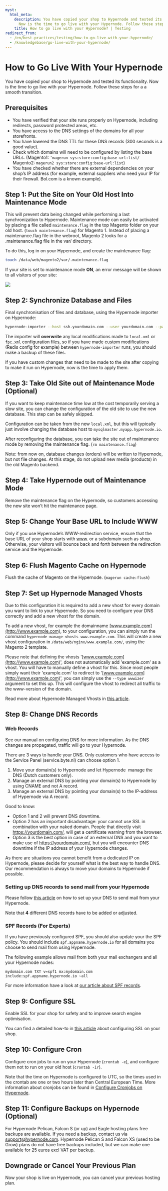 ```yaml
---
myst:
  html_meta:
    description: You have copied your shop to Hypernode and tested its functionality.
      Now is the time to go live with your Hypernode. Follow these steps!
    title: How to go live with your Hypernode? | Testing
redirect_from:
  - /en/best-practices/testing/how-to-go-live-with-your-hypernode/
  - /knowledgebase/go-live-with-your-hypernode/
---
```


<!-- source: https://support.hypernode.com/en/best-practices/testing/how-to-go-live-with-your-hypernode/ -->

# How to Go Live With Your Hypernode

You have copied your shop to Hypernode and tested its functionality. Now is the time to go live with your Hypernode. Follow these steps for a a smooth transition.

## Prerequisites

- You have verified that your site runs properly on Hypernode, including redirects, password protected areas, etc.
- You have access to the DNS settings of the domains for all your storefronts.
- You have lowered the DNS TTL for these DNS records (300 seconds is a good value).
- Check which domains will need to be configured by listing the base URLs. (Magento1: `‘magerun sys:store:config:base-url:list/` Magento2: `magerun2 sys:store:config:base-url:list`)
- You have checked whether there are external dependencies on your shop’s IP address (for example, external suppliers who need your IP for their firewall. Bol.com is a known example).

## Step 1: Put the Site on Your Old Host Into Maintenance Mode

This will prevent data being changed while performing a last synchronization to Hypernode. Maintenance mode can easily be activated by placing a file called `maintenance.flag` in the top Magento folder on your old host. (`touch maintenance.flag`) for Magento 1. Instead of placing a maintenance.flag file in the webroot, Magento 2 looks for a .maintenance.flag file in the var/ directory.

To do this, log in on your Hypernode, and create the maintenance flag:

```bash
touch /data/web/magento2/var/.maintenance.flag
```

If your site is set to maintenance mode **ON**, an error message will be shown to all visitors of your site:

![](_res/nAME95-m0uhW1R-CkD6ZFuFQZZGMR7BY0Q.png)

## Step 2: Synchronize Database and Files

Final synchronisation of files and database, using the Hypernode importer on Hypernode:

```bash
hypernode-importer --host ssh.yourdomain.com --user yourdomain.com --path yourdomain.com
```

The importer will **overwrite** any local modifications made to `local.xml` or `fpc.xml` configuration files, so if you have made custom modifications (Redis config for example) between `hypernode-importer` runs, you should make a backup of these files.

If you have custom changes that need to be made to the site after copying to make it run on Hypernode, now is the time to apply them.

## Step 3: Take Old Site out of Maintenance Mode (Optional)

If you want to keep maintenance time low at the cost temporarily serving a slow site, you can change the configuration of the old site to use the new database. This step can be safely skipped.

Configuration can be taken from the new `local.xml`, but this will typically just involve changing the database host to `mysqlmaster.myapp.hypernode.io`.

After reconfiguring the database, you can take the site out of maintenance mode by removing the maintenance flag. (`rm maintenance.flag`)

Note: from now on, database changes (orders) will be written to Hypernode, but not file changes. At this stage, do not upload new media (products) in the old Magento backend.

## Step 4: Take Hypernode out of Maintenance Mode

Remove the maintenance flag on the Hypernode, so customers accessing the new site won’t hit the maintenance page.

## Step 5: Change Your Base URL to Include WWW

Only if you use Hypernode’s WWW-redirection service, ensure that the base URL of your shop starts with [www](http://www). or a subdomain such as shop. Otherwise, your visitors will bounce back and forth between the redirection service and the Hypernode.

## Step 6: Flush Magento Cache on Hypernode

Flush the cache of Magento on the Hypernode. (`magerun cache:flush`)

## Step 7: Set up Hypernode Managed Vhosts

Due to this configuration it is required to add a new vhost for every domain you want to link to your Hypernode. So you need to configure your DNS correctly and add a new vhost for the domain.

To add a new vhost, for example the domainname [www.example.com](http://www.example.com), to your configuration, you can simply run the command `hypernode-manage-vhosts www.example.com`. This will create a new vhost configuration in `/data/web/nginx/www.example.com/`, using the Magento 2 template.

Please note that defining the vhosts '[www.example.com](http://www.example.com)', does not automatically add 'example.com' as a vhost. You will have to manually define a vhost for this. Since most people simply want their 'example.com' to redirect to '[www.example.com](http://www.example.com)', you can simply use the `--type wwwizer` argument to set this up. This will configure the vhost to redirect all traffic to the www-version of the domain.

Read more about Hypernode Managed Vhosts in [this article](../../hypernode-platform/nginx/hypernode-managed-vhosts.md).

## Step 8: Change DNS Records

### Web Records

See our manual on configuring DNS for more information. As the DNS changes are propagated, traffic will go to your Hypernode.

There are 3 ways to handle your DNS. Only customers who have access to the Service Panel (service.byte.nl) can choose option 1.

1. Move your domain(s) to Hypernode and let Hypernode  manage the DNS (Dutch customers only).
1. Manage an external DNS by pointing your domain(s) to Hypernode by using CNAME and not A record.
1. Manage an external DNS by pointing your domain(s) to the IP-address of Hypernode via A record.

Good to know:

- Option 1 and 2 will prevent DNS downtime.
- Option 2 has an important disadvantage: your cannot use SSL in combination with your naked domain. People that directly visit <https://yourdomain.com/>, will get a certificate warning from the browser.
- Option 3 is the best option in case of an external DNS and you want to make use of <https://yourdomain.com/>, but you will encounter DNS downtime if the IP address of your Hypernode changes.

As there are situations you cannot benefit from a dedicated IP on Hypernode, please decide for yourself what is the best way to handle DNS. Our recommendation is always to move your domains to Hypernode if possible.

### Setting up DNS records to send mail from your Hypernode

Please follow [this article](../../hypernode-platform/email/how-to-set-up-your-dns-for-outgoing-email.md) on how to set up your DNS to send mail from your Hypernode.

Note that **4** different DNS records have to be added or adjusted.

### SPF Records (For Experts)

If you have previously configured SPF, you should also update your the SPF policy. You should include `spf.appname.hypernode.io` for all domains you choose to send mail from using Hypernode.

The following example allows mail from both your mail exchangers and all your Hypernode nodes:

```text
mydomain.com TXT v=spf1 mx:mydomain.com include:spf.appname.hypernode.io ~all
```

For more information have a look at [our article about SPF records](../../hypernode-platform/dns/how-to-set-up-your-spf-records-for-hypernode.md).

## Step 9: Configure SSL

Enable SSL for your shop for safety and to improve search engine optimisation.

You can find a detailed how-to in [this article](../../hypernode-platform/nginx/how-to-configure-your-shop-to-only-use-https.md) about configuring SSL on your shop.

## Step 10: Configure Cron

Configure cron jobs to run on your Hypernode (`crontab -e`), and configure them not to run on your old host (`crontab -ir`).

Note that the time on Hypernode is configured to UTC, so the times used in the crontab are one or two hours later than Central European Time. More information about cronjobs can be found in [Configure Cronjobs on Hypernode](../../hypernode-platform/tools/how-to-use-periodic-tasks-cronjobs-on-hypernode.md).

## Step 11: Configure Backups on Hypernode (Optional)

For Hypernode Pelican, Falcon S (or up) and Eagle hosting plans free backups are available. If you need a backup, contact us via support@hypernode.com. Hypernode Pelican S and Falcon XS (used to be Grow) plans do not have free backups included, but we can make one available for 25 euros excl VAT per backup.

## Downgrade or Cancel Your Previous Plan

Now your shop is live on Hypernode, you can cancel your previous hosting plan.
